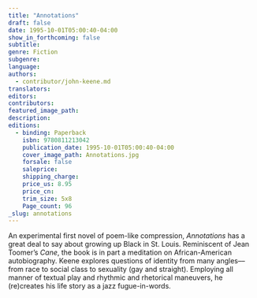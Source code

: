 ```yaml
---
title: "Annotations"
draft: false
date: 1995-10-01T05:00:40-04:00
show_in_forthcoming: false
subtitle:
genre: Fiction
subgenre:
language:
authors:
  - contributor/john-keene.md
translators:
editors:
contributors:
featured_image_path:
description:
editions:
  - binding: Paperback
    isbn: 9780811213042
    publication_date: 1995-10-01T05:00:40-04:00
    cover_image_path: Annotations.jpg
    forsale: false
    saleprice:
    shipping_charge:
    price_us: 8.95
    price_cn:
    trim_size: 5x8
    Page_count: 96
_slug: annotations
---
```


An experimental first novel of poem-like compression, _Annotations_ has a great deal to say about growing up Black in St. Louis. Reminiscent of Jean Toomer’s _Cane_, the book is in part a meditation on African-American autobiography. Keene explores questions of identity from many angles––from race to social class to sexuality (gay and straight). Employing all manner of textual play and rhythmic and rhetorical maneuvers, he (re)creates his life story as a jazz fugue-in-words.

